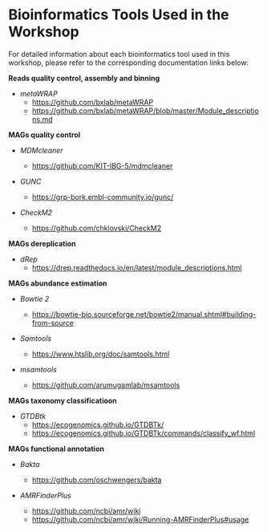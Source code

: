 # Bioinformatics Tools Used in the Workshop

For detailed information about each bioinformatics tool used in this workshop, please refer to the corresponding documentation links below:

**Reads quality control, assembly and binning**

  - *metaWRAP*
    - https://github.com/bxlab/metaWRAP
    - https://github.com/bxlab/metaWRAP/blob/master/Module_descriptions.md
 
**MAGs quality control**

  - *MDMcleaner*
    - https://github.com/KIT-IBG-5/mdmcleaner

 - *GUNC*
     - https://grp-bork.embl-community.io/gunc/
  
 - *CheckM2*
    - https://github.com/chklovski/CheckM2

**MAGs dereplication**

  - *dRep*
      - https://drep.readthedocs.io/en/latest/module_descriptions.html
    
**MAGs abundance estimation**

  - *Bowtie 2*
      - https://bowtie-bio.sourceforge.net/bowtie2/manual.shtml#building-from-source

  - *Samtools*
     - https://www.htslib.org/doc/samtools.html
  
  - *msamtools*
      - https://github.com/arumugamlab/msamtools

**MAGs taxonomy classificatioon**

  - *GTDBtk*
      - https://ecogenomics.github.io/GTDBTk/
      - https://ecogenomics.github.io/GTDBTk/commands/classify_wf.html

**MAGs functional annotation**

  - *Bakta*
      - https://github.com/oschwengers/bakta

  - *AMRFinderPlus*
      - https://github.com/ncbi/amr/wiki
      - https://github.com/ncbi/amr/wiki/Running-AMRFinderPlus#usage

